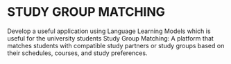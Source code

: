 # STUDY GROUP MATCHING

Develop a useful application using Language Learning Models which is useful for the university students
Study Group Matching: A platform that matches students with compatible study partners or study groups based on their schedules, courses, and study preferences.
